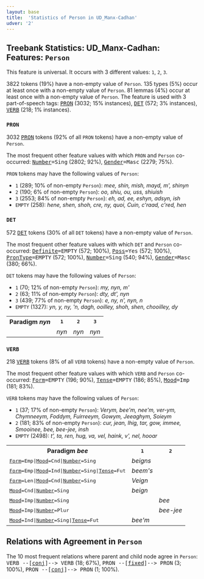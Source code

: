 ```yaml
---
layout: base
title:  'Statistics of Person in UD_Manx-Cadhan'
udver: '2'
---
```


## Treebank Statistics: UD_Manx-Cadhan: Features: `Person`

This feature is universal.
It occurs with 3 different values: `1`, `2`, `3`.

3822 tokens (19%) have a non-empty value of `Person`.
135 types (5%) occur at least once with a non-empty value of `Person`.
81 lemmas (4%) occur at least once with a non-empty value of `Person`.
The feature is used with 3 part-of-speech tags: <tt><a href="gv_cadhan-pos-PRON.html">PRON</a></tt> (3032; 15% instances), <tt><a href="gv_cadhan-pos-DET.html">DET</a></tt> (572; 3% instances), <tt><a href="gv_cadhan-pos-VERB.html">VERB</a></tt> (218; 1% instances).

### `PRON`

3032 <tt><a href="gv_cadhan-pos-PRON.html">PRON</a></tt> tokens (92% of all `PRON` tokens) have a non-empty value of `Person`.

The most frequent other feature values with which `PRON` and `Person` co-occurred: <tt><a href="gv_cadhan-feat-Number.html">Number</a></tt><tt>=Sing</tt> (2802; 92%), <tt><a href="gv_cadhan-feat-Gender.html">Gender</a></tt><tt>=Masc</tt> (2279; 75%).

`PRON` tokens may have the following values of `Person`:

* `1` (289; 10% of non-empty `Person`): <em>mee, shin, mish, mayd, m', shinyn</em>
* `2` (190; 6% of non-empty `Person`): <em>oo, shiu, ou, uss, shiuish</em>
* `3` (2553; 84% of non-empty `Person`): <em>eh, ad, ee, eshyn, adsyn, ish</em>
* `EMPTY` (258): <em>hene, shen, shoh, cre, ny, quoi, Cuin, c'raad, c'red, hen</em>

### `DET`

572 <tt><a href="gv_cadhan-pos-DET.html">DET</a></tt> tokens (30% of all `DET` tokens) have a non-empty value of `Person`.

The most frequent other feature values with which `DET` and `Person` co-occurred: <tt><a href="gv_cadhan-feat-Definite.html">Definite</a></tt><tt>=EMPTY</tt> (572; 100%), <tt><a href="gv_cadhan-feat-Poss.html">Poss</a></tt><tt>=Yes</tt> (572; 100%), <tt><a href="gv_cadhan-feat-PronType.html">PronType</a></tt><tt>=EMPTY</tt> (572; 100%), <tt><a href="gv_cadhan-feat-Number.html">Number</a></tt><tt>=Sing</tt> (540; 94%), <tt><a href="gv_cadhan-feat-Gender.html">Gender</a></tt><tt>=Masc</tt> (380; 66%).

`DET` tokens may have the following values of `Person`:

* `1` (70; 12% of non-empty `Person`): <em>my, nyn, m'</em>
* `2` (63; 11% of non-empty `Person`): <em>dty, dt', nyn</em>
* `3` (439; 77% of non-empty `Person`): <em>e, ny, n', nyn, n</em>
* `EMPTY` (1327): <em>yn, y, ny, 'n, dagh, ooilley, shoh, shen, chooilley, dy</em>

<table>
  <tr><th>Paradigm <i>nyn</i></th><th><tt>1</tt></th><th><tt>2</tt></th><th><tt>3</tt></th></tr>
  <tr><td><tt></tt></td><td><em>nyn</em></td><td><em>nyn</em></td><td><em>nyn</em></td></tr>
</table>

### `VERB`

218 <tt><a href="gv_cadhan-pos-VERB.html">VERB</a></tt> tokens (8% of all `VERB` tokens) have a non-empty value of `Person`.

The most frequent other feature values with which `VERB` and `Person` co-occurred: <tt><a href="gv_cadhan-feat-Form.html">Form</a></tt><tt>=EMPTY</tt> (196; 90%), <tt><a href="gv_cadhan-feat-Tense.html">Tense</a></tt><tt>=EMPTY</tt> (186; 85%), <tt><a href="gv_cadhan-feat-Mood.html">Mood</a></tt><tt>=Imp</tt> (181; 83%).

`VERB` tokens may have the following values of `Person`:

* `1` (37; 17% of non-empty `Person`): <em>Verym, bee'm, nee'm, ver-ym, Chymneeym, Foddym, Fuirreeym, Gowym, Jeeaghym, Soieym</em>
* `2` (181; 83% of non-empty `Person`): <em>cur, jean, lhig, tar, gow, immee, Smooinee, bee, bee-jee, insh</em>
* `EMPTY` (2498): <em>t', ta, ren, hug, va, vel, haink, v', nel, hooar</em>

<table>
  <tr><th>Paradigm <i>bee</i></th><th><tt>1</tt></th><th><tt>2</tt></th></tr>
  <tr><td><tt><tt><a href="gv_cadhan-feat-Form.html">Form</a></tt><tt>=Emp</tt>|<tt><a href="gv_cadhan-feat-Mood.html">Mood</a></tt><tt>=Cnd</tt>|<tt><a href="gv_cadhan-feat-Number.html">Number</a></tt><tt>=Sing</tt></tt></td><td><em>beigns</em></td><td></td></tr>
  <tr><td><tt><tt><a href="gv_cadhan-feat-Form.html">Form</a></tt><tt>=Emp</tt>|<tt><a href="gv_cadhan-feat-Mood.html">Mood</a></tt><tt>=Ind</tt>|<tt><a href="gv_cadhan-feat-Number.html">Number</a></tt><tt>=Sing</tt>|<tt><a href="gv_cadhan-feat-Tense.html">Tense</a></tt><tt>=Fut</tt></tt></td><td><em>beem's</em></td><td></td></tr>
  <tr><td><tt><tt><a href="gv_cadhan-feat-Form.html">Form</a></tt><tt>=Len</tt>|<tt><a href="gv_cadhan-feat-Mood.html">Mood</a></tt><tt>=Cnd</tt>|<tt><a href="gv_cadhan-feat-Number.html">Number</a></tt><tt>=Sing</tt></tt></td><td><em>Veign</em></td><td></td></tr>
  <tr><td><tt><tt><a href="gv_cadhan-feat-Mood.html">Mood</a></tt><tt>=Cnd</tt>|<tt><a href="gv_cadhan-feat-Number.html">Number</a></tt><tt>=Sing</tt></tt></td><td><em>beign</em></td><td></td></tr>
  <tr><td><tt><tt><a href="gv_cadhan-feat-Mood.html">Mood</a></tt><tt>=Imp</tt>|<tt><a href="gv_cadhan-feat-Number.html">Number</a></tt><tt>=Sing</tt></tt></td><td></td><td><em>bee</em></td></tr>
  <tr><td><tt><tt><a href="gv_cadhan-feat-Mood.html">Mood</a></tt><tt>=Imp</tt>|<tt><a href="gv_cadhan-feat-Number.html">Number</a></tt><tt>=Plur</tt></tt></td><td></td><td><em>bee-jee</em></td></tr>
  <tr><td><tt><tt><a href="gv_cadhan-feat-Mood.html">Mood</a></tt><tt>=Ind</tt>|<tt><a href="gv_cadhan-feat-Number.html">Number</a></tt><tt>=Sing</tt>|<tt><a href="gv_cadhan-feat-Tense.html">Tense</a></tt><tt>=Fut</tt></tt></td><td><em>bee'm</em></td><td></td></tr>
</table>

## Relations with Agreement in `Person`

The 10 most frequent relations where parent and child node agree in `Person`:
<tt>VERB --[<tt><a href="gv_cadhan-dep-conj.html">conj</a></tt>]--> VERB</tt> (18; 67%),
<tt>PRON --[<tt><a href="gv_cadhan-dep-fixed.html">fixed</a></tt>]--> PRON</tt> (3; 100%),
<tt>PRON --[<tt><a href="gv_cadhan-dep-conj.html">conj</a></tt>]--> PRON</tt> (1; 100%).

